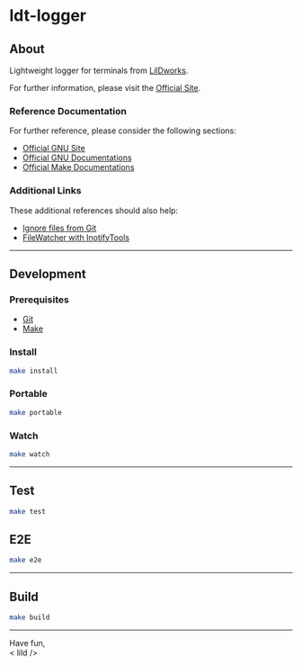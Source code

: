 # ldt-logger

## About

Lightweight logger for terminals from [LilDworks](https://www.lildworks.hu).

For further information, please visit the [Official Site](https://www.lildworks.hu/lildtools/ldt-logger/about.html).

### Reference Documentation

For further reference, please consider the following sections:

* [Official GNU Site](https://www.gnu.org/gnu/gnu.html)
* [Official GNU Documentations](https://www.gnu.org/doc/doc.html)
* [Official Make Documentations](https://www.gnu.org/software/make/manual/make.html)

### Additional Links

These additional references should also help:

* [Ignore files from Git](https://docs.github.com/en/get-started/getting-started-with-git/ignoring-files)
* [FileWatcher with InotifyTools](https://github.com/inotify-tools/inotify-tools)

---

## Development

### Prerequisites

* [Git](https://git-scm.com/download)
* [Make](https://www.gnu.org/software/make/#download)

### Install

```sh
make install
```

### Portable

```sh
make portable
```

### Watch

```sh
make watch
```

---

## Test

```sh
make test
```

## E2E

```sh
make e2e
```

---

## Build

```sh
make build
```

---

Have fun,
  <br>< lild />
